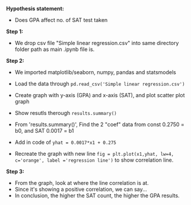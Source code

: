 **Hypothesis statement:**
- Does GPA affect no. of SAT test taken
   
**Step 1:**
- We drop csv file "Simple linear regression.csv" into same directory folder path as main .ipynb file is. 

**Step 2:**
- We imported matplotlib/seaborn, numpy, pandas and statsmodels

- Load the data through `pd.read_csv('Simple linear regression.csv')`

- Create graph with y-axis (GPA) and x-axis (SAT), and plot scatter plot graph

- Show resutls therough `results.summary()`

- From 'results.summary()', Find the 2 "coef" data from const 0.2750 = b0, and SAT 0.0017 = b1 
- Add in code of `yhat = 0.0017*x1 + 0.275`
- Recreate the graph with new line `fig = plt.plot(x1,yhat, lw=4, c='orange', label ='regression line')` to show correlation line.

**Step 3:**
- From the graph, look at where the line correlation is at.
- Since it's showing a positive correlation, we can say...
- In conclusion, the higher the SAT count, the higher the GPA results.
